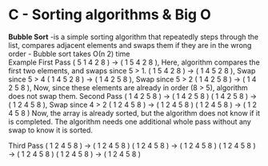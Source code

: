 <h1>C - Sorting algorithms & Big O</h1>
<b>Bubble Sort</b>
	-is a simple sorting algorithm that repeatedly steps through the list, compares adjacent elements and swaps them if they are in the wrong order
	- Bubble sort takes Ο(n 2) time
<br>
Example
First Pass
( 5 1 4 2 8 ) → ( 1 5 4 2 8 ), Here, algorithm compares the first two elements, and swaps since 5 > 1.
( 1 5 4 2 8 ) → ( 1 4 5 2 8 ), Swap since 5 > 4
( 1 4 5 2 8 ) → ( 1 4 2 5 8 ), Swap since 5 > 2
( 1 4 2 5 8 ) → ( 1 4 2 5 8 ), Now, since these elements are already in order (8 > 5), algorithm does not swap them.
Second Pass
( 1 4 2 5 8 ) → ( 1 4 2 5 8 )
( 1 4 2 5 8 ) → ( 1 2 4 5 8 ), Swap since 4 > 2
( 1 2 4 5 8 ) → ( 1 2 4 5 8 )
( 1 2 4 5 8 ) → ( 1 2 4 5 8 )
Now, the array is already sorted, but the algorithm does not know if it is completed. The algorithm needs one additional whole pass without any swap to know it is sorted.

Third Pass
( 1 2 4 5 8 ) → ( 1 2 4 5 8 )
( 1 2 4 5 8 ) → ( 1 2 4 5 8 )
( 1 2 4 5 8 ) → ( 1 2 4 5 8 )
( 1 2 4 5 8 ) → ( 1 2 4 5 8 )
